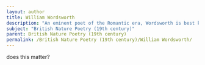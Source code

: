 ```yaml
---
layout: author
title: William Wordsworth
description: "An eminent poet of the Romantic era, Wordsworth is best known for his deep appreciation of nature, exemplified in works like 'Lines Composed a Few Miles Above Tintern Abbey' and 'I Wandered Lonely as a Cloud,' reflecting his philosophy of natural beauty and personal introspection."
subject: "British Nature Poetry (19th century)"
parent: British Nature Poetry (19th century)
permalink: /British Nature Poetry (19th century)/William Wordsworth/
---
```


does this matter?
